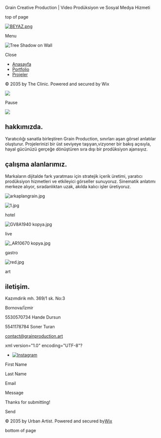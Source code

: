 Grain Creative Production | Video Prodüksiyon ve Sosyal Medya Hizmeti









top of page

[![BEYAZ.png](https://static.wixstatic.com/media/5856a7_18f5deb1849545fdb153bd0688fe4efc~mv2.png/v1/fill/w_154,h_108,al_c,q_85,usm_0.66_1.00_0.01,enc_avif,quality_auto/5856a7_18f5deb1849545fdb153bd0688fe4efc~mv2.png)](https://www.grainproduction.art)

Menu

![Tree Shadow on Wall](https://static.wixstatic.com/media/11062b_d560e90a7f03491d8c5547d8a3956570~mv2.jpg/v1/fill/w_147,h_98,al_c,q_80,usm_0.66_1.00_0.01,blur_2,enc_avif,quality_auto/11062b_d560e90a7f03491d8c5547d8a3956570~mv2.jpg)

Close

* [Anasayfa](https://www.grainproduction.art)
* [Portfolio](https://www.grainproduction.art/portfolio)
* [Projeler](https://www.grainproduction.art/projects-8)

© 2035 by The Clinic. Powered and secured by Wix

![](https://static.wixstatic.com/media/5856a7_0164424a1a434b28b38451e26bdfeef3f000.jpg/v1/fill/w_147,h_83,al_c,q_80,usm_0.66_1.00_0.01,blur_2,enc_avif,quality_auto/5856a7_0164424a1a434b28b38451e26bdfeef3f000.jpg)

Pause

![](https://static.wixstatic.com/media/5856a7_5616f6f423344b309919defb6d845ddef000.jpg/v1/fill/w_139,h_78,al_c,q_80,usm_0.66_1.00_0.01,blur_2,enc_avif,quality_auto/5856a7_5616f6f423344b309919defb6d845ddef000.jpg)

hakkımızda.
-----------

Yaratıcılığı sanatla birleştiren Grain Production, sınırları aşan görsel anlatılar oluşturur. Projelerinizi bir üst seviyeye taşıyan,vizyoner bir bakış açısıyla, hayal gücünüzü gerçeğe dönüştüren sıra dışı bir prodüksiyon ajansıyız.

çalışma alanlarımız.
--------------------

Markaların dijitalde fark yaratması için stratejik içerik üretimi, yaratıcı prodüksiyon hizmetleri ve etkileyici görseller sunuyoruz. Sinematik anlatımı merkeze alıyor, sıradanlıktan uzak, akılda kalıcı işler üretiyoruz.

![arkaplangrain.jpg](https://static.wixstatic.com/media/5856a7_638b60e051934fff82240e26c20e397b~mv2.jpg/v1/fill/w_118,h_66,al_c,q_80,usm_0.66_1.00_0.01,blur_2,enc_avif,quality_auto/5856a7_638b60e051934fff82240e26c20e397b~mv2.jpg)

![1.jpg](https://static.wixstatic.com/media/5856a7_4a1aa42868d8488db2d898961c7c6ab2~mv2.jpg/v1/crop/x_728,y_0,w_1905,h_2240/fill/w_199,h_234,al_c,q_80,usm_0.66_1.00_0.01,enc_avif,quality_auto/1.jpg)

hotel

![GV8A1940 kopya.jpg](https://static.wixstatic.com/media/5856a7_9ba10fe3d1df4f5e854c9e0be6bbb7d9~mv2.jpg/v1/crop/x_1455,y_0,w_3810,h_4480/fill/w_199,h_234,al_c,q_80,usm_0.66_1.00_0.01,enc_avif,quality_auto/GV8A1940%20kopya.jpg)

live

![_AR10670 kopya.jpg](https://static.wixstatic.com/media/5856a7_832300200494494bae2f40d087965913~mv2.jpg/v1/crop/x_0,y_757,w_4672,h_5494/fill/w_199,h_234,al_c,q_80,usm_0.66_1.00_0.01,enc_avif,quality_auto/_AR10670%20kopya.jpg)

gastro

![red.jpg](https://static.wixstatic.com/media/5856a7_4ccaf47a4d844217bfeaded015105999~mv2.jpg/v1/crop/x_603,y_0,w_1949,h_2292/fill/w_199,h_234,al_c,q_80,usm_0.66_1.00_0.01,enc_avif,quality_auto/red.jpg)

art

iletişim.
---------

Kazımdirik mh. 369/1 sk. No:3 

Bornova/İzmir

5530570734 Hande Dursun

5541178784 Soner Turan

[contact@grainproduction.art](mailto:contact@grainproduction.art)

xml version="1.0" encoding="UTF-8"?

* [![Instagram](https://static.wixstatic.com/media/11062b_6e9638ad803e4099a6116eb750b5a584~mv2.png/v1/fill/w_24,h_24,al_c,q_85,usm_0.66_1.00_0.01,enc_avif,quality_auto/11062b_6e9638ad803e4099a6116eb750b5a584~mv2.png)](https://www.instagram.com/grainproductionn/)

First Name

Last Name

Email

Message

Thanks for submitting!

Send

© 2035 by Urban Artist. Powered and secured by[Wix](http://wix.com?utm_campaign=vir_created_with)

bottom of page
